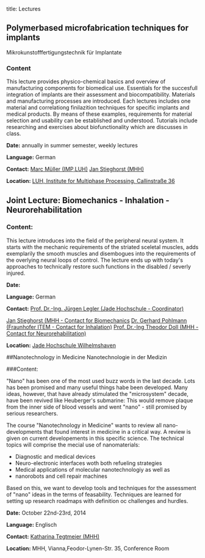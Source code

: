 title: Lectures


## Polymerbased microfabrication techniques for implants

Mikrokunstofffertigungstechnik für Implantate

### Content

This lecture provides physico-chemical basics and overview of manufacturing components for biomedical use. Essentials for the succesfull integration of implants are their  assessment and biocompatibility. Materials and manufacturing processes are introduced. Each lectures includes one  material and correlationg finilazition techniques for  specific implants and medical products.
By means of these examples, requirements for material selection and usability can be established and understood.
Tutorials include researching and exercises about biofunctionality which are discusses in class.

**Date:** annually in summer semester, weekly lectures

**Language:** German

**Contact:**
[Marc Müller (IMP,LUH)](http://www.imp.uni-hannover.de/mitarbeiter.html)
[Jan Stieghorst (MHH)](20_staff.md)

**Location:**  [LUH, Institute for Multiphase Processing, Callinstraße 36](http://www.imp.uni-hannover.de/wegbeschreibung.html)


## Joint Lecture: Biomechanics - Inhalation - Neurorehabilitation

### Content: 
This lecture introduces into the field of the peripheral neural system. It starts with the mechanic requirements of the striated sceletal muscles, adds exemplarily the smooth muscles and disembogues into the requirements of the overlying neural loops of control. The lecture ends up with today's approaches to technically restore such functions in the disabled / severly injured.

**Date:** 

**Language:** German

**Contact:**
[Prof. Dr.-Ing. Jürgen Legler (Jade Hochschule - Coordinator)](http://team.jade-hs.de/kontakt/index.php?id=41)

[Jan Stieghorst (MHH - Contact for Biomechanics](20_staff.md)
[Dr. Gerhard Pohlmann (Fraunhofer ITEM - Contact for Inhalation)](https://www.item.fraunhofer.de/de/forschungsschwerpunkte/medizintechnik.html)
[Prof. Dr.-Ing Theodor Doll (MHH - Contact for Neurorehabilitation)](http://www.vianna.de/01_workgroups/doll/01_pagedoll.md)

**Location:** [Jade Hochschule Wilhelmshaven](https://www.jade-hs.de/)


##Nanotechnology in Medicine
Nanotechnologie in der Medizin

###Content:


"Nano" has been one of the most used buzz words in the last decade. Lots has been promised and many useful things habe been developed. Many ideas, however, that have already stimulated the "microsystem" decade, have been revived like Heuberger's submarine: This would remove plaque from the inner side of blood vessels and went "nano" - still promised by serious researchers.

The course "Nanotechnology in Medicine" wants to review all nano-developments that found interest in medicine in a critical way. A review is given on current developements in this specific science. The technical topics will comprise the mecial use of nanomaterials:

* Diagnostic and medical devices
* Neuro-electronic interfaces woth both refueling strategies
* Medical applications of molecular nanotechnologiy as well as
* nanorobots and cell repair machines

Based on this, we want to develop tools and techniques for the assessment of "nano" ideas in the terms of feasability. Techniques are learned for setting up research roadmaps with definition oc challenges and hurdles.

**Date:** October 22nd-23rd, 2014

**Language:** Englisch

**Contact:**
[Katharina Tegtmeier (MHH)](20_staff.md)

**Location:** MHH, Vianna,Feodor-Lynen-Str. 35, Conference Room
